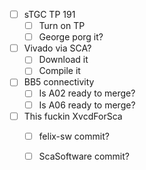 - [ ] sTGC TP 191
  - [ ] Turn on TP
  - [ ] George porg it?
- [ ] Vivado via SCA?
  - [ ] Download it
  - [ ] Compile it
- [ ] BB5 connectivity
  - [ ] Is A02 ready to merge?
  - [ ] Is A06 ready to merge?
- [ ] This fuckin XvcdForSca
  - [ ] felix-sw commit?
  - [ ] ScaSoftware commit?
  
